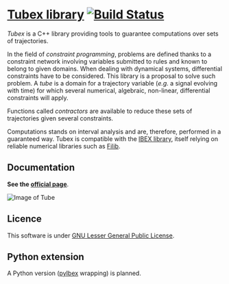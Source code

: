 # [Tubex library](http://simon-rohou.fr/research/tubex-lib) [![Build Status](https://travis-ci.org/SimonRohou/tubex-lib.svg)](https://travis-ci.org/SimonRohou/tubex-lib)

*Tubex* is a C++ library providing tools to guarantee computations over sets of trajectories. 

In the field of *constraint programming*, problems are defined thanks to a constraint network involving variables submitted to rules and known to belong to given domains. When dealing with dynamical systems, differential constraints have to be considered.
This library is a proposal to solve such problem. A *tube* is a domain for a trajectory variable (*e.g.* a signal evolving with time) for which several numerical, algebraic, non-linear, differential constraints will apply.

Functions called *contractors* are available to reduce these sets of trajectories given several constraints.

Computations stands on interval analysis and are, therefore, performed in a guaranteed way.
Tubex is compatible with the [IBEX library](http://www.ibex-lib.org), itself relying on reliable numerical libraries such as [Filib](http://www2.math.uni-wuppertal.de/~xsc/software/filib.html).


Documentation
-------------

**See the [official page](http://simon-rohou.fr/research/tubex-lib)**.


![Image of Tube](https://cdn.rawgit.com/SimonRohou/tubex-lib/master/doc/img/tube_slices_small.png)


Licence
-------

This software is under [GNU Lesser General Public License](https://www.gnu.org/copyleft/lgpl.html).


Python extension
----------------

A Python version ([pyIbex](http://www.ensta-bretagne.fr/desrochers/pyibex) wrapping) is planned.